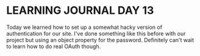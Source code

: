 # LEARNING JOURNAL DAY 13

Today we learned how to set up a somewhat hacky version of authentication for our site. I've done something like this before with our project but using an object property for the password. Definitely can't wait to learn how to do real OAuth though.
